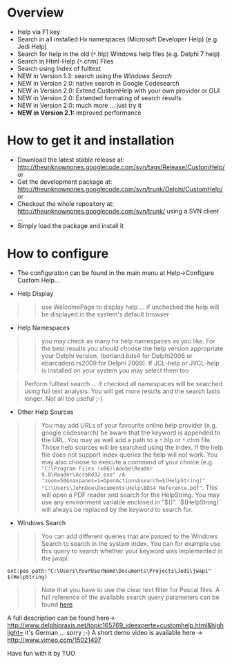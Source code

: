# Overview #
  * Help via F1 key
  * Search in all installed Hx namespaces (Microsoft Developer Help) (e.g. Jedi Help)
  * Search for help in the old (`*`.hlp) Windows help files (e.g. Delphi 7 help)
  * Search in Html-Help (`*`.chm) Files
  * Search using Index of fulltext
  * NEW in Version 1.3: search using the _Windows Search_
  * NEW in Version 2.0: native search in Google Codesearch
  * NEW in Version 2.0: Extend CustomHelp with your own provider or GUI
  * NEW in Version 2.0: Extended formating of search results
  * NEW in Version 2.0: much more ... just try it
  * **NEW in Version 2.1:** improved performance

# How to get it and installation #
  * Download the latest stable release at: http://theunknownones.googlecode.com/svn/tags/Release/CustomHelp/
or
  * Get the development package at: http://theunknownones.googlecode.com/svn/trunk/Delphi/CustomHelp/
or
  * Checkout the whole repository at: http://theunknownones.googlecode.com/svn/trunk/ using a SVN client ...
  * Simply load the package and install it

# How to configure #
  * The configuration can be found in the main menu at Help->Configure Custom Help...

  * Help Display
> > use WelcomePage to display help ... if unchecked the help will be displayed in the system's default browser

  * Help Namespaces
> > you may check as many hx help namespaces as you like. For the best results you should choose the help version appropriate your Delphi version. (borland.bds4 for Delphi2006 or ebarcadero.rs2009 for Delphi 2009). If JCL-help or JVCL-help is installed on your system you may select them too


> Perform fulltext search ... if checked all namespaces will be searched using full text analysis. You will get more results and the search lasts longer. Not all too useful ;-)

  * Other Help Sources
> > You may add URLs of your favourite online help provider (e.g. google codesearch) be aware that the keyword is appended to the URL. You may as well add a path to a `*`.hlp or `*`.chm file. Those help sources will be searched using the index. If the help file does not support index queries the help will not work. You may also choose to execute a command of your choice (e.g. `"C:\Program Files (x86)\Adobe\Reader 9.0\Reader\AcroRd32.exe" /A "zoom=50&navpanes=1=OpenActions&search=$(HelpString)" "C:\Users\JohnDoe\Documents\Help\BDS4 Reference.pdf"`. This will open a PDF reader and search for the HelpString. You may use any environment variable enclosed in "$()". `$(HelpString)` will always be replaced by the keyword to search for.

  * Windows Search
> > You can add different queries that are passed to the Windows Search to search in the system index. You can for example use this query to search whether your keyword was implemented in the jwapi:
```
ext:pas path:"C:\Users\YourUserName\Documents\Projects\Jedi\jwapi" $(HelpString)  
```
> > Note that you have to use the clear text filter for Pascal files.
> > A full reference of the available search query parameters can be found [here](http://www.microsoft.com/windows/products/winfamily/desktopsearch/technicalresources/advquery.mspx)

A full description can be found here-> http://www.delphipraxis.net/topic165769_ideexperte+customhelp.html&highlight=
it's German ... sorry ;-)
A short demo video is available here -> http://www.vimeo.com/15021497

Have fun with it
by TUO